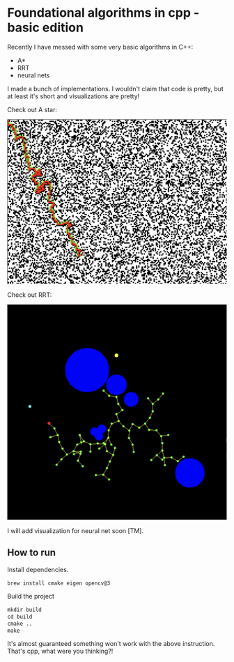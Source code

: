 Foundational algorithms in cpp - **basic edition**
==================================================


Recently I have messed with some very basic algorithms in C++:
- A*
- RRT
- neural nets

I made a bunch of implementations.
I wouldn't claim that code is pretty, but at least it's short and visualizations are pretty!

Check out A star:

![astar](img/astar-in-action.png)

Check out RRT:

![rrt](img/rrt-in-action.png)


I will add visualization for neural net soon [TM].




How to run
----------

Install dependencies.
```
brew install cmake eigen opencv@3
```

Build the project

```
mkdir build
cd build
cmake ..
make
```

It's almost guaranteed something won't work with the above instruction.
That's cpp, what were you thinking?!


